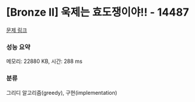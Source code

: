 # [Bronze II] 욱제는 효도쟁이야!! - 14487 

[문제 링크](https://www.acmicpc.net/problem/14487) 

### 성능 요약

메모리: 22880 KB, 시간: 288 ms

### 분류

그리디 알고리즘(greedy), 구현(implementation)


